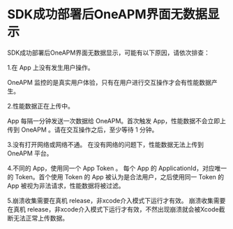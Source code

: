 # SDK成功部署后OneAPM界面无数据显示

SDK成功部署后OneAPM界面无数据显示，可能有以下原因，请依次排查：

1.在 App 上没有发生用户操作。

OneAPM 监控的是真实用户体验，只有在用户进行交互操作才会有性能数据产生。

2.性能数据正在上传中。

App 每隔一分钟发送一次数据给 OneAPM。首次触发 App，性能数据不会立即上传到 OneAPM 。请在交互操作之后，至少等待 1 分钟。

3.没有打开网络或网络不通。
在没有网络的问题下，性能数据无法上传到 OneAPM 平台。

4.不同的 App，使用同一个 App Token 。
每个 App 的 ApplicationId，对应唯一的 Token。首个使用 Token 的 App 被认为是合法用户，之后使用同一 Token 的 App 被视为非法请求，性能数据将被过滤。


5.崩溃收集需要在真机 release，非xcode介入模式下运行才有效。
崩溃收集需要在真机 release，非xcode介入模式下运行才有效，不然出现崩溃就会被Xcode截断无法正常上传数据。